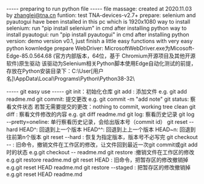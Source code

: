----- preparing to run python file -----
file massage: created at 2020.11.03 by zhanglei@tna.cn
funtion: test TNA-devices-v2.7+
prepare: selenium and pyautogui have been installed in this pc which is 1920x1080
way to install selenium: run "pip install selenium" in cmd after installing python
way to install pyautogui: run "pip install pyautogui" in cmd after installing python
version: demo version v0.1, just finish a little easy functions with very easy python kownledge
prepare WebDriver:
    MicrosoftWebDriver.exe为Micosoft-Edge-85.0.564.68 (官方内部版本，64位，基于 Chromium开源项目及其他开源软件)原生驱动
    该驱动为Selenium相关Python脚本使用Edge自动化测试的前提，存放在Python安装目录下：C:\User\[用户名]\AppData\Local\Programs\Python\Python38-32\

----- git easy use -----
git init：初始化仓库 
git add <file>: 添加文件
    e.g. git add readme.md
git commit: 提交更改
    e.g. git commit -m "add note"
git status: 察看文件状态
    若暂无需要提交的更改：nothing to commit, working tree clean
git diff <file>: 察看文件修改的内容
    e.g. git diff readme.md
git log: 察看历史记录
git log --pretty=oneline: 单行察看历史记录，会给出版本号（commit id）
git reset --hard HEAD^:  回退到上一个版本
    HEAD^^: 回退到上上一个版本
    HEAD~n: 回退到往前第n个版本
git reset --hard <commit id>: 恢复为指定版本，版本号不必写完
git checkout -- <file>: 旧命令，撤销文件在工作区的修改，让文件回到最近一次git commit或git add时的状态
    e.g.git checkout -- readme.md
git restore <file>:撤销文件在工作区的修改
    e.g.git restore readme.md
git reset HEAD <file>: 旧命令，把暂存区的修改撤销掉
    e.g.git reset HEAD readme.md
git restore --staged <file>: 把暂存区的修改撤销掉
    e.g.git reset HEAD readme.md
